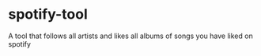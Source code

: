 # spotify-tool
A tool that follows all artists and likes all albums of songs you have liked on spotify
